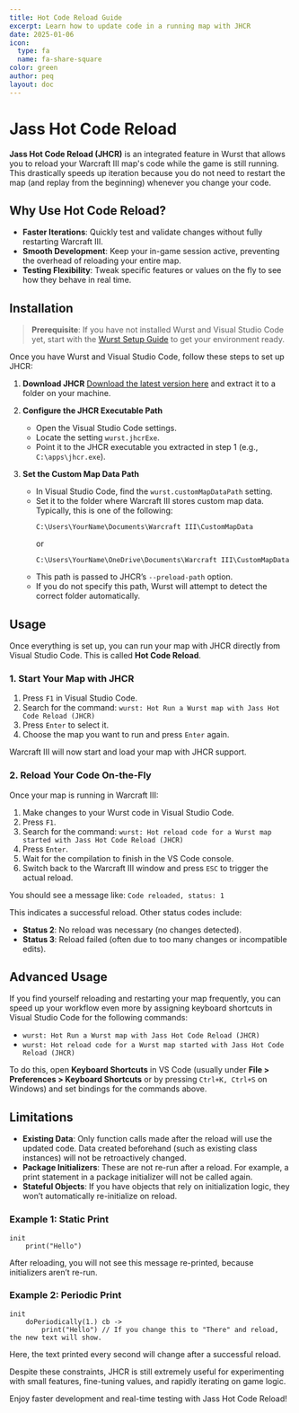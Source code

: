 ```yaml
---
title: Hot Code Reload Guide
excerpt: Learn how to update code in a running map with JHCR
date: 2025-01-06
icon:
  type: fa
  name: fa-share-square
color: green
author: peq
layout: doc
---
```


# Jass Hot Code Reload

**Jass Hot Code Reload (JHCR)** is an integrated feature in Wurst that allows you to reload your Warcraft III map's code while the game is still running. This drastically speeds up iteration because you do not need to restart the map (and replay from the beginning) whenever you change your code.

## Why Use Hot Code Reload?

- **Faster Iterations**: Quickly test and validate changes without fully restarting Warcraft III.
- **Smooth Development**: Keep your in-game session active, preventing the overhead of reloading your entire map.
- **Testing Flexibility**: Tweak specific features or values on the fly to see how they behave in real time.

## Installation

> **Prerequisite**: If you have not installed Wurst and Visual Studio Code yet, start with the [Wurst Setup Guide](/start) to get your environment ready.

Once you have Wurst and Visual Studio Code, follow these steps to set up JHCR:

1. **Download JHCR**
   [Download the latest version here](https://www.hiveworkshop.com/threads/jass-hot-code-reload.313811/) and extract it to a folder on your machine.

2. **Configure the JHCR Executable Path**
   - Open the Visual Studio Code settings.
   - Locate the setting `wurst.jhcrExe`.
   - Point it to the JHCR executable you extracted in step 1 (e.g., `C:\apps\jhcr.exe`).

3. **Set the Custom Map Data Path**
   - In Visual Studio Code, find the `wurst.customMapDataPath` setting.
   - Set it to the folder where Warcraft III stores custom map data. Typically, this is one of the following:
     ```
     C:\Users\YourName\Documents\Warcraft III\CustomMapData
     ```
     or
     ```
     C:\Users\YourName\OneDrive\Documents\Warcraft III\CustomMapData
     ```
   - This path is passed to JHCR’s `--preload-path` option.
   - If you do not specify this path, Wurst will attempt to detect the correct folder automatically.

## Usage

Once everything is set up, you can run your map with JHCR directly from Visual Studio Code. This is called **Hot Code Reload**.

### 1. Start Your Map with JHCR

1. Press `F1` in Visual Studio Code.
2. Search for the command: `wurst: Hot Run a Wurst map with Jass Hot Code Reload (JHCR)`
3. Press `Enter` to select it.
4. Choose the map you want to run and press `Enter` again.

Warcraft III will now start and load your map with JHCR support.

### 2. Reload Your Code On-the-Fly

Once your map is running in Warcraft III:

1. Make changes to your Wurst code in Visual Studio Code.
2. Press `F1`.
3. Search for the command: `wurst: Hot reload code for a Wurst map started with Jass Hot Code Reload (JHCR)`
4. Press `Enter`.
5. Wait for the compilation to finish in the VS Code console.
6. Switch back to the Warcraft III window and press `ESC` to trigger the actual reload.

You should see a message like: `Code reloaded, status: 1`

This indicates a successful reload. Other status codes include:
- **Status 2**: No reload was necessary (no changes detected).
- **Status 3**: Reload failed (often due to too many changes or incompatible edits).

## Advanced Usage

If you find yourself reloading and restarting your map frequently, you can speed up your workflow even more by assigning keyboard shortcuts in Visual Studio Code for the following commands:

- `wurst: Hot Run a Wurst map with Jass Hot Code Reload (JHCR)`
- `wurst: Hot reload code for a Wurst map started with Jass Hot Code Reload (JHCR)`

To do this, open **Keyboard Shortcuts** in VS Code (usually under **File > Preferences > Keyboard Shortcuts** or by pressing `Ctrl+K, Ctrl+S` on Windows) and set bindings for the commands above.

## Limitations

- **Existing Data**: Only function calls made after the reload will use the updated code. Data created beforehand (such as existing class instances) will not be retroactively changed.
- **Package Initializers**: These are not re-run after a reload. For example, a print statement in a package initializer will not be called again.
- **Stateful Objects**: If you have objects that rely on initialization logic, they won’t automatically re-initialize on reload.

### Example 1: Static Print

```wurst
init
    print("Hello")
```

After reloading, you will not see this message re-printed, because initializers aren’t re-run.

### Example 2: Periodic Print

```
init
    doPeriodically(1.) cb ->
        print("Hello") // If you change this to "There" and reload, the new text will show.
```

Here, the text printed every second will change after a successful reload.

Despite these constraints, JHCR is still extremely useful for experimenting with small features, fine-tuning values, and rapidly iterating on game logic.

Enjoy faster development and real-time testing with Jass Hot Code Reload!
